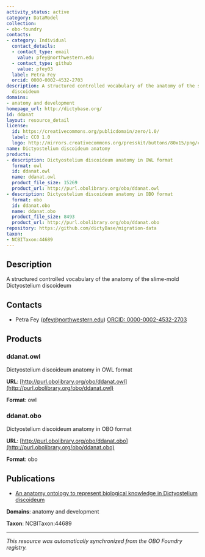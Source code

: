 ```yaml
---
activity_status: active
category: DataModel
collection:
- obo-foundry
contacts:
- category: Individual
  contact_details:
  - contact_type: email
    value: pfey@northwestern.edu
  - contact_type: github
    value: pfey03
  label: Petra Fey
  orcid: 0000-0002-4532-2703
description: A structured controlled vocabulary of the anatomy of the slime-mold Dictyostelium
  discoideum
domains:
- anatomy and development
homepage_url: http://dictybase.org/
id: ddanat
layout: resource_detail
license:
  id: https://creativecommons.org/publicdomain/zero/1.0/
  label: CC0 1.0
  logo: http://mirrors.creativecommons.org/presskit/buttons/80x15/png/cc-zero.png
name: Dictyostelium discoideum anatomy
products:
- description: Dictyostelium discoideum anatomy in OWL format
  format: owl
  id: ddanat.owl
  name: ddanat.owl
  product_file_size: 15269
  product_url: http://purl.obolibrary.org/obo/ddanat.owl
- description: Dictyostelium discoideum anatomy in OBO format
  format: obo
  id: ddanat.obo
  name: ddanat.obo
  product_file_size: 8493
  product_url: http://purl.obolibrary.org/obo/ddanat.obo
repository: https://github.com/dictyBase/migration-data
taxon:
- NCBITaxon:44689
---
```

## Description

A structured controlled vocabulary of the anatomy of the slime-mold Dictyostelium discoideum

## Contacts

- Petra Fey (pfey@northwestern.edu) [ORCID: 0000-0002-4532-2703](https://orcid.org/0000-0002-4532-2703)

## Products

### ddanat.owl

Dictyostelium discoideum anatomy in OWL format

**URL**: [http://purl.obolibrary.org/obo/ddanat.owl](http://purl.obolibrary.org/obo/ddanat.owl)

**Format**: owl

### ddanat.obo

Dictyostelium discoideum anatomy in OBO format

**URL**: [http://purl.obolibrary.org/obo/ddanat.obo](http://purl.obolibrary.org/obo/ddanat.obo)

**Format**: obo

## Publications

- [An anatomy ontology to represent biological knowledge in Dictyostelium discoideum](https://www.ncbi.nlm.nih.gov/pubmed/18366659)

**Domains**: anatomy and development

**Taxon**: NCBITaxon:44689

---

*This resource was automatically synchronized from the OBO Foundry registry.*